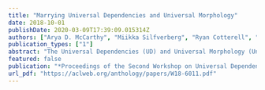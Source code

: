 ```yaml
---
title: "Marrying Universal Dependencies and Universal Morphology"
date: 2018-10-01
publishDate: 2020-03-09T17:39:09.015314Z
authors: ["Arya D. McCarthy", "Miikka Silfverberg", "Ryan Cotterell", "Mans Hulden", "David Yarowsky"]
publication_types: ["1"]
abstract: "The Universal Dependencies (UD) and Universal Morphology (UniMorph) projects each present schemata for annotating the morphosyntactic details of language. Each project also provides corpora of annotated text in many languages---UD at the token level and UniMorph at the type level. As each corpus is built by different annotators, language-specific decisions hinder the goal of universal schemata. With compatibility of tags, each project's annotations could be used to validate the other's. Additionally, the availability of both type- and token-level resources would be a boon to tasks such as parsing and homograph disambiguation. To ease this interoperability, we present a deterministic mapping from Universal Dependencies v2 features into the UniMorph schema. We validate our approach by lookup in the UniMorph corpora and find a macro-average of 64.13% recall. We also note incompatibilities due to paucity of data on either side. Finally, we present a critical evaluation of the foundations, strengths, and weaknesses of the two annotation projects."
featured: false
publication: "*Proceedings of the Second Workshop on Universal Dependencies*"
url_pdf: "https://aclweb.org/anthology/papers/W18-6011.pdf"
---
```


